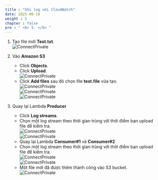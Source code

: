 ```yaml
---
title : "Ghi log với CloudWatch"
date: 2025-06-18
weight : 5
chapter : false
pre : " <b> 5. </b> "
---
```


1. Tạo file mới **Test.txt**.  
![ConnectPrivate](/images/5.log-cloudwatch/file-test.png)

2. Vào **Amazon S3**  
    - Click **Objects**.  
    - Click **Upload**.  
    ![ConnectPrivate](/images/5.log-cloudwatch/E-1.png)  
    - Click **Add files** sau đó chọn file **test.file** vừa tạo.  
    ![ConnectPrivate](/images/5.log-cloudwatch/E-3.png)  
    ![ConnectPrivate](/images/5.log-cloudwatch/E-4.png)  
    ![ConnectPrivate](/images/5.log-cloudwatch/E-2.png)  

3. Quay lại Lambda **Producer**  
    - Click **Log streams**.  
    - Chọn một log stream theo thời gian trùng với thời điểm bạn upload file để kiểm tra.  
    ![ConnectPrivate](/images/5.log-cloudwatch/E-5.png)  
    ![ConnectPrivate](/images/5.log-cloudwatch/E-6.png)  
    - Quay lại Lambda **Consumer#1** và **Consumer#2**  
    - Chọn một log stream theo thời gian trùng với thời điểm bạn upload file để kiểm tra.  
    ![ConnectPrivate](/images/5.log-cloudwatch/E-7.png)  
    ![ConnectPrivate](/images/5.log-cloudwatch/E-8.png)  
    - Một file mới đã được thêm thành công vào S3 bucket.  
    ![ConnectPrivate](/images/5.log-cloudwatch/E-9.png)  
